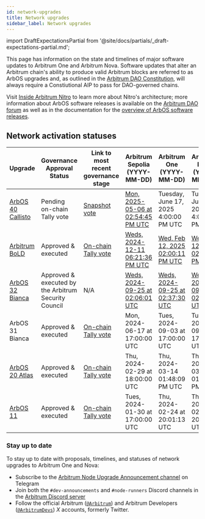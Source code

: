 ```yaml
---
id: network-upgrades
title: Network upgrades
sidebar_label: Network upgrades
---
```


import DraftExpectationsPartial from '@site/docs/partials/_draft-expectations-partial.md'; 

<DraftExpectationsPartial />



This page has information on the state and timelines of major software updates to Arbitrum One and Arbitrum Nova. Software updates that alter an Arbitrum chain's ability to produce valid Arbitrum blocks are referred to as ArbOS upgrades and, as outlined in the [Arbitrum DAO Constitution](./dao-constitution.md), will always require a Constiutional AIP to pass for DAO-governed chains.

Visit [Inside Arbitrum Nitro](https://docs.arbitrum.io/inside-arbitrum-nitro/) to learn more about Nitro's architecture; more information about ArbOS software releases is available on the [Arbitrum DAO forum](https://forum.arbitrum.foundation/t/arbitrum-arbos-upgrades/19695) as well as in the documentation for the [overview of ArbOS software releases](https://docs.arbitrum.io/node-running/reference/arbos-software-releases/overview).

## Network activation statuses

| Upgrade         | Governance Approval Status | Link to most recent governance stage             | Arbitrum Sepolia (YYYY-MM-DD)    | Arbitrum One (YYYY-MM-DD) | Arbitrum Nova     (YYYY-MM-DD)      |
|-----------------|----------------------------|--------------------------------------------------|----------------------------------|---------------------------|-------------------------------------|
| [ArbOS 40 Callisto](https://docs.arbitrum.io/node-running/reference/arbos-software-releases/arbos40) | Pending on-chain Tally vote | [Snapshot vote](https://snapshot.box/#/s:arbitrumfoundation.eth/proposal/0x7cc26491a070c74c1a4ec5a9892571d31eb690015936a35b52c0d3a97bd5497f) | [Mon, 2025-05-06 at 02:54:45 PM UTC](https://sepolia.arbiscan.io/tx/0xce8d716391583d10e6c7b27d17118b9e2845cbb44321b466adff1b9168603a40) | Tuesday, June 17, 2025 4:00:00 PM UTC | Tuesday, June 17, 2025 4:00:00 PM UTC |
| [Arbitrum BoLD](https://docs.arbitrum.io/how-arbitrum-works/bold/gentle-introduction) | Approved & executed | [On-chain Tally vote](https://www.tally.xyz/gov/arbitrum/proposal/101924107818180443784046677916233531742645798596604549673138282938475874935972?govId=eip155:42161:0xf07DeD9dC292157749B6Fd268E37DF6EA38395B9) | [Weds, 2024-12-11 06:21:36 PM UTC](https://sepolia.etherscan.io/tx/0x84950b761493e33b792986b66201401fce921cc75ad2e1811fea3f2644a27b99) | [Wed, Feb 12, 2025 02:00:11 PM UTC](https://etherscan.io/tx/0xe9788a104f8443b5900e54f8c887f0522d121487fc343a1ff90e1e6ed987967e) | [Wed, Feb 12, 2025 02:00:11 PM UTC](https://etherscan.io/tx/0xe9788a104f8443b5900e54f8c887f0522d121487fc343a1ff90e1e6ed987967e) |
| [ArbOS 32 Bianca](https://docs.arbitrum.io/run-arbitrum-node/arbos-releases/arbos32)     | Approved & executed by the Arbitrum Security Council | N/A  | [Weds, 2024-09-25 at 02:06:01 UTC](https://sepolia.arbiscan.io/tx/0x180d29cc945cbedbb7076d721560cecbde71cda9b61a1614535f88e712dce692)  | [Weds, 2024-09-25 at 02:37:30 UTC](https://arbiscan.io/tx/0x28f3ae9002bd49f4bbcb6ffa48b2e8f30692f7fdf0b9d84e4c2a4e0b75d732e8) | [Weds, 2024-09-25 at 02:26:11 UTC](https://nova.arbiscan.io/tx/0x77224d12d0154bf971094202a5e24cbc21b7e8f1bef2d716098e9fc9b34202b7) |
| ArbOS 31 Bianca | Approved & executed | [On-chain Tally vote](https://www.tally.xyz/gov/arbitrum/proposal/108288822474129076868455956066667369439381709547570289793612729242368710728616) | Mon, 2024-06-17 at 17:00:00 UTC  | Tues, 2024-09-03 at 17:00:00 UTC | Tues, 2024-09-03 at 17:00:00 UTC |
| [ArbOS 20 Atlas](https://docs.arbitrum.io/node-running/reference/arbos-software-releases/arbos20) | Approved & executed             | [On-chain Tally vote](https://www.tally.xyz/gov/arbitrum/proposal/46905320292877192134536823079608810426433248493109520384601548724615383601450?chart=bubble)         | Thu, 2024-02-29 at 18:00:00 UTC  | Thu, 2024-03-14 01:48:09 PM UTC | Thu, 2024-03-14 01:48:09 PM UTC                                               |
| [ArbOS 11](https://docs.arbitrum.io/node-running/reference/arbos-software-releases/arbos11)       | Approved & executed             | [On-chain Tally vote](https://www.tally.xyz/gov/arbitrum/proposal/77069694702187027448745871790562515795432836429094222862498991082283032976814)                      | Tues, 2024-01-30 at 17:00:00 UTC | Thu, 2024-02-24 at 20:01:13 UTC | Thu, 2024-02-24 at 20:01:13 UTC |


### Stay up to date
To stay up to date with proposals, timelines, and statuses of network upgrades to Arbitrum One and Nova:
- Subscribe to the [Arbitrum Node Upgrade Announcement channel](https://t.me/arbitrumnodeupgrade) on Telegram
- Join both the `#dev-announcements` and `#node-runners` Discord channels in the [Arbitrum Discord server](https://discord.gg/arbitrum)
- Follow the official Arbitrum ([`@Arbitrum`](https://twitter.com/arbitrum)) and Arbitrum Developers ([`@ArbitrumDevs`](https://twitter.com/ArbitrumDevs)) _X_ accounts, formerly Twitter.

